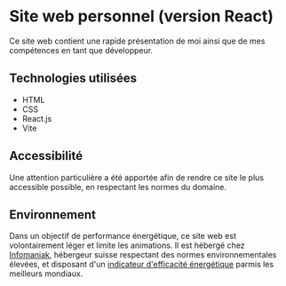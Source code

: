# Site web personnel (version React)

Ce site web contient une rapide présentation de moi ainsi que de mes compétences en tant que développeur.

## Technologies utilisées

- HTML
- CSS
- React.js
- Vite

## Accessibilité

Une attention particulière a été apportée afin de rendre ce site le plus accessible possible, en respectant les normes du domaine.

## Environnement

Dans un objectif de performance énergétique, ce site web est volontairement léger et limite les animations. Il est hébergé chez [Infomaniak](https://www.infomaniak.com/fr), hébergeur suisse respectant des normes environnementales élevées, et disposant d'un [indicateur d'efficacité énergétique](https://fr.wikipedia.org/wiki/Indicateur_d'efficacit%C3%A9_%C3%A9nerg%C3%A9tique) parmis les meilleurs mondiaux.
